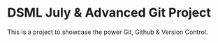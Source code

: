 # DSML July & Advanced Git Project

This is a project to showcase the power Git, Github & Version Control.